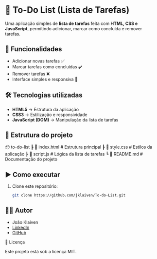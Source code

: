 # 📝 To-Do List (Lista de Tarefas)

Uma aplicação simples de **lista de tarefas** feita com **HTML, CSS e JavaScript**, permitindo adicionar, marcar como concluída e remover tarefas.

## 🚀 Funcionalidades
- Adicionar novas tarefas ✅  
- Marcar tarefas como concluídas ✔️  
- Remover tarefas ❌  
- Interface simples e responsiva 🎨  

## 🛠️ Tecnologias utilizadas
- **HTML5** → Estrutura da aplicação  
- **CSS3** → Estilização e responsividade  
- **JavaScript (DOM)** → Manipulação da lista de tarefas  

## 📂 Estrutura do projeto

📦 to-do-list
┣ 📜 index.html # Estrutura principal
┣ 📜 style.css # Estilos da aplicação
┣ 📜 script.js # Lógica da lista de tarefas
┗ 📜 README.md # Documentação do projeto

## ▶️ Como executar
1. Clone este repositório:
   ```bash
   git clone https://github.com/jklaiven/To-do-List.git


## 👨‍💻 Autor
- João Klaiven  
- [LinkedIn](https://www.linkedin.com/in/jklaiven)  
- [GitHub](https://github.com/jklaiven)

📜 Licença

Este projeto está sob a licença MIT.






   
